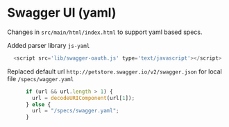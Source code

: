 # Swagger UI (yaml)

Changes in `src/main/html/index.html` to support yaml based specs. 

Added parser library `js-yaml`

```javascript
  <script src='lib/swagger-oauth.js' type='text/javascript'></script>
```

Replaced default url `http://petstore.swagger.io/v2/swagger.json` for local file `/specs/wagger.yaml`

```javascript
      if (url && url.length > 1) {
        url = decodeURIComponent(url[1]);
      } else {
        url = "/specs/swagger.yaml";
      }
```
